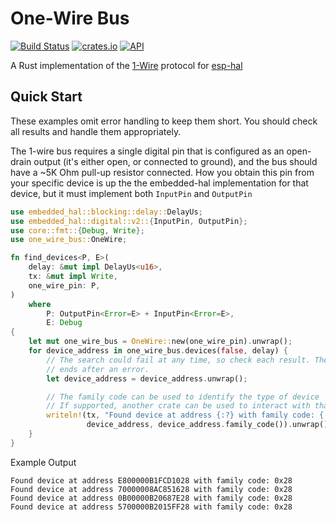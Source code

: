 # One-Wire Bus
[![Build Status](https://travis-ci.org/fuchsnj/one-wire-bus.svg?branch=master)](https://travis-ci.org/fuchsnj/one-wire-bus)
[![crates.io](https://img.shields.io/crates/v/one-wire-bus.svg)](https://crates.io/crates/one-wire-bus)
[![API](https://docs.rs/one-wire-bus/badge.svg)](https://docs.rs/one-wire-bus)

A Rust implementation of the [1-Wire](https://en.wikipedia.org/wiki/1-Wire) protocol for [esp-hal](https://github.com/esp-rs/esp-hal)


## Quick Start
These examples omit error handling to keep them short. You should check all
results and handle them appropriately.

The 1-wire bus requires a single digital pin that is configured as an
open-drain output (it's either open, or connected to ground), and the bus
should have a ~5K Ohm pull-up resistor connected. How you obtain this pin from your
specific device is up the the embedded-hal implementation for that device, but it must
implement both `InputPin` and `OutputPin` 

```rust
use embedded_hal::blocking::delay::DelayUs;
use embedded_hal::digital::v2::{InputPin, OutputPin};
use core::fmt::{Debug, Write};
use one_wire_bus::OneWire;

fn find_devices<P, E>(
    delay: &mut impl DelayUs<u16>,
    tx: &mut impl Write,
    one_wire_pin: P,
)
    where
        P: OutputPin<Error=E> + InputPin<Error=E>,
        E: Debug
{
    let mut one_wire_bus = OneWire::new(one_wire_pin).unwrap();
    for device_address in one_wire_bus.devices(false, delay) {
        // The search could fail at any time, so check each result. The iterator automatically
        // ends after an error.
        let device_address = device_address.unwrap();

        // The family code can be used to identify the type of device
        // If supported, another crate can be used to interact with that device at the given address
        writeln!(tx, "Found device at address {:?} with family code: {:#x?}",
                 device_address, device_address.family_code()).unwrap();
    }
}
```

Example Output
```
Found device at address E800000B1FCD1028 with family code: 0x28
Found device at address 70000008AC851628 with family code: 0x28
Found device at address 0B00000B20687E28 with family code: 0x28
Found device at address 5700000B2015FF28 with family code: 0x28
```
